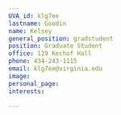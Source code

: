 ```yaml
---
UVA_id: klg7ee
lastname: Goodin
name: Kelsey
general_position: gradstudent
position: Graduate Student
office: 119 Kechof Hall
phone: 434-243-1115
email: klg7ee@virginia.edu
image:
personal_page:
interests:

---
```

